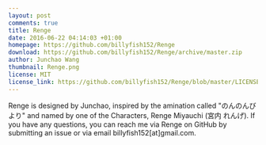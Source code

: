 ```yaml
---
layout: post
comments: true
title: Renge
date: 2016-06-22 04:14:03 +01:00
homepage: https://github.com/billyfish152/Renge
download: https://github.com/billyfish152/Renge/archive/master.zip
author: Junchao Wang
thumbnail: Renge.png
license: MIT
license_link: https://github.com/billyfish152/Renge/blob/master/LICENSE.md
---
```


Renge is designed by Junchao, inspired by the amination called "のんのんびより" and named by one of the Characters, Renge Miyauchi (宮内 れんげ).
If you have any questions, you can reach me via Renge on GitHub by submitting an issue or via email billyfish152[at]gmail.com.
